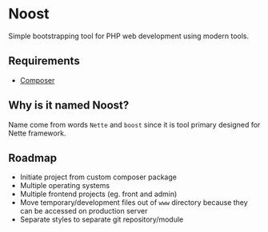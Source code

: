 # Noost

Simple bootstrapping tool for PHP web development using modern tools.

## Requirements

* [Composer](https://getcomposer.org/)

## Why is it named Noost?

Name come from words `Nette` and `boost` since it is tool primary designed for Nette framework.

## Roadmap

* Initiate project from custom composer package
* Multiple operating systems
* Multiple frontend projects (eg. front and admin)
* Move temporary/development files out of `www` directory because they can be accessed on production server
* Separate styles to separate git repository/module
